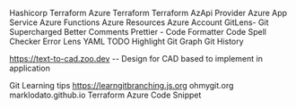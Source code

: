Hashicorp Terraform
Azure Terraform
Terraform AzApi Provider
Azure App Service
Azure Functions
Azure Resources
Azure Account
GitLens- Git Supercharged
Better Comments
Prettier - Code Formatter
Code Spell Checker
Error Lens
YAML
TODO Highlight
Git Graph
Git History


https://text-to-cad.zoo.dev -- Design for CAD based to implement in application


Git  Learning tips
https://learngitbranching.js.org
ohmygit.org
marklodato.github.io
Terraform Azure Code Snippet
